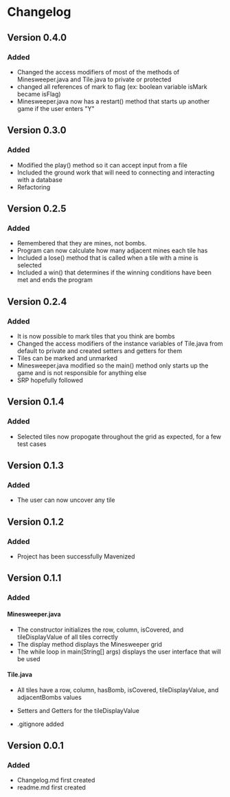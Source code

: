 # Changelog
## Version 0.4.0
### Added
- Changed the access modifiers of most of the methods of Minesweeper.java and Tile.java to private or protected
- changed all references of mark to flag (ex: boolean variable isMark became isFlag)
- Minesweeper.java now has a restart() method that starts up another game if the user enters "Y"


## Version 0.3.0
### Added
- Modified the play() method so it can accept input from a file
- Included the ground work that will need to connecting and interacting with a database
- Refactoring

## Version 0.2.5
### Added
- Remembered that they are mines, not bombs. 
- Program can now calculate how many adjacent mines each tile has
- Included a lose() method that is called when a tile with a mine is selected
- Included a win() that determines if the winning conditions have been met and ends the program

## Version 0.2.4
### Added
- It is now possible to mark tiles that you think are bombs
- Changed the access modifiers of the instance variables of Tile.java from default to private and created setters and getters for them
- Tiles can be marked and unmarked
- Minesweeper.java modified so the main() method only starts up the game and is not responsible for anything else
- SRP hopefully followed

## Version 0.1.4
### Added
- Selected tiles now propogate throughout the grid as expected, for a few test cases

## Version 0.1.3
### Added
- The user can now uncover any tile

## Version 0.1.2

### Added
- Project has been successfully Mavenized

## Version 0.1.1
### Added

#### Minesweeper.java
- The constructor initializes the row, column, isCovered, and tileDisplayValue of all tiles correctly
- The display method displays the Minesweeper grid
- The while loop in main(String[] args) displays the user interface that will be used


#### Tile.java
- All tiles have a row, column, hasBomb, isCovered, tileDisplayValue, and adjacentBombs values
- Setters and Getters for the tileDisplayValue

- .gitignore added




## Version 0.0.1
### Added 
- Changelog.md first created
- readme.md first created